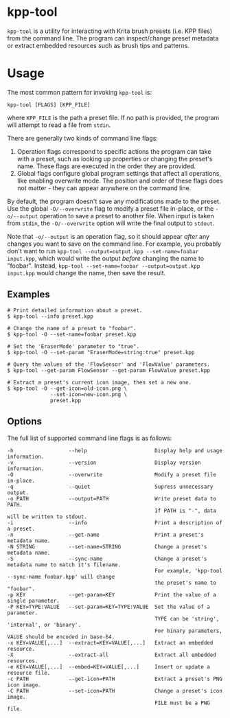 # kpp-tool

`kpp-tool` is a utility for interacting with Krita brush presets (i.e.
KPP files) from the command line. The program can inspect/change
preset metadata or extract embedded resources such as brush tips and
patterns.


# Usage

The most common pattern for invoking `kpp-tool` is:

```
kpp-tool [FLAGS] [KPP_FILE]
```

where `KPP_FILE` is the path a preset file. If no path is provided,
the program will attempt to read a file from `stdin`.

There are generally two kinds of command line flags:

1. Operation flags correspond to specific actions the program can take
   with a preset, such as looking up properties or changing the
   preset's name. These flags are executed in the order they are
   provided.
2. Global flags configure global program settings that affect all
   operations, like enabling overwrite mode. The position and order of
   these flags does not matter - they can appear anywhere on the
   command line.

By default, the program doesn't save any modifications made to the
preset. Use the global `-O/--overwrite` flag to modify a preset file
in-place, or the `-o/--output` operation to save a preset to another
file. When input is taken from `stdin`, the `-O/--overwrite` option
will write the final output to `stdout`.

Note that `-o/--output` is an operation flag, so it should appear
*after* any changes you want to save on the command line. For example,
you probably don't want to run `kpp-tool --output=output.kpp
--set-name=foobar input.kpp`, which would write the output *before*
changing the name to "foobar". Instead, `kpp-tool --set-name=foobar
--output=output.kpp input.kpp` would change the name, then save the result.

## Examples

```
# Print detailed information about a preset.
$ kpp-tool --info preset.kpp

# Change the name of a preset to "foobar".
$ kpp-tool -O --set-name=foobar preset.kpp

# Set the 'EraserMode' parameter to "true".
$ kpp-tool -O --set-param "EraserMode=string:true" preset.kpp

# Query the values of the 'FlowSensor' and 'FlowValue' parameters.
$ kpp-tool --get-param FlowSensor --get-param FlowValue preset.kpp

# Extract a preset's current icon image, then set a new one.
$ kpp-tool -O --get-icon=old-icon.png \
              --set-icon=new-icon.png \
              preset.kpp
```

## Options

The full list of supported command line flags is as follows:
```
-h                  --help                      Display help and usage information.
-v                  --version                   Display version information.
-O                  --overwrite                 Modify a preset file in-place.
-q                  --quiet                     Supress unnecessary output.
-o PATH             --output=PATH               Write preset data to PATH.
                                                If PATH is "-", data will be written to stdout.
-i                  --info                      Print a description of a preset.
-n                  --get-name                  Print a preset's metadata name.
-N STRING           --set-name=STRING           Change a preset's metadata name.
-S                  --sync-name                 Change a preset's metadata name to match it's filename.
                                                For example, 'kpp-tool --sync-name foobar.kpp' will change
                                                the preset's name to "foobar".
-p KEY              --get-param=KEY             Print the value of a single parameter.
-P KEY=TYPE:VALUE   --set-param=KEY=TYPE:VALUE  Set the value of a parameter.
                                                TYPE can be 'string', 'internal', or 'binary'.
                                                For binary parameters, VALUE should be encoded in base-64.
-x KEY=VALUE[,...]  --extract=KEY=VALUE[,...]   Extract an embedded resource.
-X                  --extract-all               Extract all embedded resources.
-e KEY=VALUE[,...]  --embed=KEY=VALUE[,...]     Insert or update a resource file.
-c PATH             --get-icon=PATH             Extract a preset's PNG icon image.
-C PATH             --set-icon=PATH             Change a preset's icon image.
                                                FILE must be a PNG file.
```
